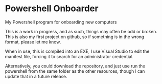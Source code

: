 # Powershell Onboarder
 My Powershell program for onboarding new computers
 
 This is a work in progress, and as such, things may often be odd or broken. This is also my first project on github, so if something is in the wrong format, please let me know.
 
 When in use, this is compiled into an EXE, I use Visual Studio to edit the manifest file, forcing it to search for an administrator credential.

 Alternatively, you could download the repository, and just use run the powershell from the same folder as the other resources, though I can update that in a future release.
